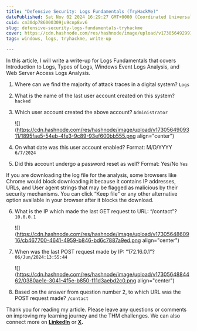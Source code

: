 ```yaml
---
title: "Defensive Security: Logs Fundamentals (TryHackMe)"
datePublished: Sat Nov 02 2024 16:29:27 GMT+0000 (Coordinated Universal Time)
cuid: cm30dp786000309ju9cnp8vv6
slug: defensive-security-logs-fundamentals-tryhackme
cover: https://cdn.hashnode.com/res/hashnode/image/upload/v1730564929910/1a5e491d-b05b-44b1-85f8-10a861beaeeb.png
tags: windows, logs, tryhackme, write-up

---
```


In this article, I will write a write-up for Logs Fundamentals that covers Introduction to Logs, Types of Logs, Windows Event Logs Analysis, and Web Server Access Logs Analysis.

1. Where can we find the majority of attack traces in a digital system? `Logs`
    
2. What is the name of the last user account created on this system? `hacked`
    
3. Which user account created the above account? `Administrator`
    
    ![](https://cdn.hashnode.com/res/hashnode/image/upload/v1730564909311/1895fae5-54eb-4fe3-9c89-93ef600bb555.png align="center")
    
4. On what date was this user account enabled? Format: M/D/YYYY `6/7/2024`
    
5. Did this account undergo a password reset as well? Format: Yes/No `Yes`
    

If you are downloading the log file for the analysis, some browsers like Chrome would block downloading it because it contains IP addresses, URLs, and User agent strings that may be flagged as malicious by their security mechanisms. You can click “Keep file” or any other alternative option available in your browser after it blocks the download.

6. What is the IP which made the last GET request to URL: “/contact”? `10.0.0.1`
    
    ![](https://cdn.hashnode.com/res/hashnode/image/upload/v1730564860916/cb467700-4641-4959-b846-bd6c7887a9ed.png align="center")
    
7. When was the last POST request made by IP: “172.16.0.1”? `06/Jun/2024:13:55:44`
    
    ![](https://cdn.hashnode.com/res/hashnode/image/upload/v1730564884462/0380ae1e-3041-4f5e-b850-f11d3aebd2c0.png align="center")
    
8. Based on the answer from question number 2, to which URL was the POST request made? `/contact`
    

Thank you for reading my article. Please leave any questions or comments on improving my learning journey and the THM challenges. We can also connect more on [**LinkedIn**](https://www.linkedin.com/in/sharon-jebitok) or [**X**](https://x.com/SharonJebitok)**.**